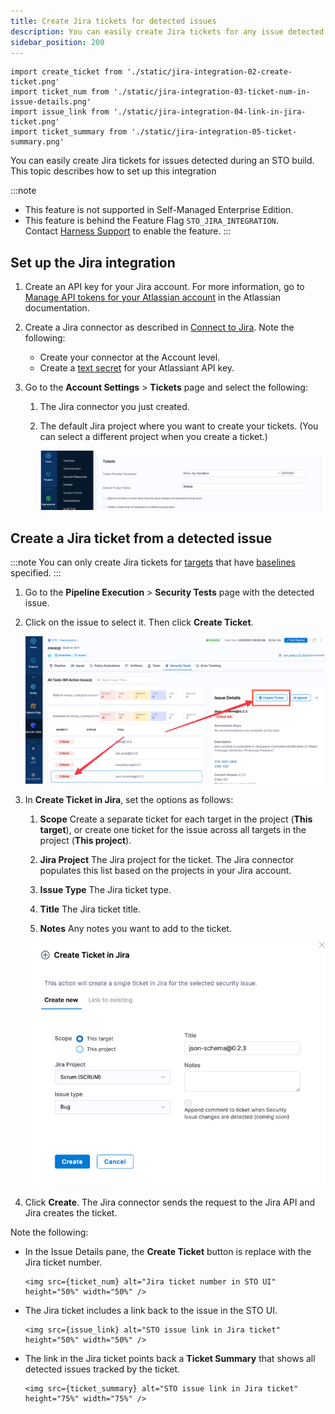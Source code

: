 ```yaml
---
title: Create Jira tickets for detected issues
description: You can easily create Jira tickets for any issue detected during an STO build.
sidebar_position: 200
---
```


```mdx-code-block
import create_ticket from './static/jira-integration-02-create-ticket.png'
import ticket_num from './static/jira-integration-03-ticket-num-in-issue-details.png'
import issue_link from './static/jira-integration-04-link-in-jira-ticket.png'
import ticket_summary from './static/jira-integration-05-ticket-summary.png'
```


You can easily create Jira tickets for issues detected during an STO build. This topic describes how to set up this integration

:::note
* This feature is not supported in Self-Managed Enterprise Edition.
* This feature is behind the Feature Flag `STO_JIRA_INTEGRATION`. Contact [Harness Support](mailto:support@harness.io) to enable the feature.
:::

## Set up the Jira integration

1. Create an API key for your Jira account. For more information, go to [Manage API tokens for your Atlassian account](https://support.atlassian.com/atlassian-account/docs/manage-api-tokens-for-your-atlassian-account/) in the Atlassian documentation.

2. Create a Jira connector as described in [Connect to Jira](/docs/platform/7_Connectors/connect-to-jira). Note the following:
    * Create your connector at the Account level.
    * Create a [text secret](/docs/platform/security/add-use-text-secrets/) for your Atlassiant API key. 

3. Go to the **Account Settings** &gt; **Tickets** page and select the following: 
   
    1. The Jira connector you just created.
 
    2. The default Jira project where you want to create your tickets. (You can select a different project when you create a ticket.)

       ![](./static/jira-integration-00-select-connector.png)

## Create a Jira ticket from a detected issue

:::note
You can only create Jira tickets for [targets](/docs/security-testing-orchestration/onboard-sto/tutorial-1-standalone-workflows#viewing-security-test-results) that have [baselines](http://localhost:3000/docs/security-testing-orchestration/onboard-sto/tutorial-1-standalone-workflows#setting-baselines) specified.
:::

1. Go to the **Pipeline Execution** &gt; **Security Tests** page with the detected issue. 

2. Click on the issue to select it. Then click **Create Ticket**. 

   ![](./static/jira-integration-01-create-ticket.png)

3. In **Create Ticket in Jira**, set the options as follows:

    1. **Scope** Create a separate ticket for each target in the project (**This target**), or create one ticket for the issue across all targets in the project (**This project**).

    2. **Jira Project** The Jira project for the ticket. The Jira connector populates this list based on the projects in your Jira account.

    3. **Issue Type** The Jira ticket type. 

    4. **Title** The Jira ticket title. 

    5. **Notes** Any notes you want to add to the ticket. 

      ![](./static/jira-integration-02-create-ticket.png)

<!--
```mdx-code-block
<img src={create_ticket} alt="Create Jira Ticket options" height="50%" width="50%" />
```
-->

4. Click **Create**. The Jira connector sends the request to the Jira API and Jira creates the ticket. 


Note the following: 

   * In the Issue Details pane, the **Create Ticket** button is replace with the Jira ticket number.
   
      ```mdx-code-block
      <img src={ticket_num} alt="Jira ticket number in STO UI" height="50%" width="50%" />
      ```

   * The Jira ticket includes a link back to the issue in the STO UI.
   
      ```mdx-code-block
      <img src={issue_link} alt="STO issue link in Jira ticket" height="50%" width="50%" />
      ```

   * The link in the Jira ticket points back a **Ticket Summary** that shows all detected issues tracked by the ticket.
   
      ```mdx-code-block
      <img src={ticket_summary} alt="STO issue link in Jira ticket" height="75%" width="75%" />
      ```




